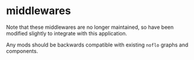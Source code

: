 # middlewares

Note that these middlewares are no longer maintained, so have been modified slightly to integrate with this application.

Any mods should be backwards compatible with existing `noflo` graphs and components.
